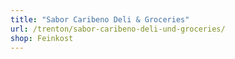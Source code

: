 ```yaml
---
title: "Sabor Caribeno Deli & Groceries"
url: /trenton/sabor-caribeno-deli-und-groceries/
shop: Feinkost
---
```

